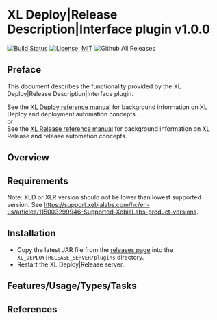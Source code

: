 # XL Deploy|Release Description|Interface plugin v1.0.0

[![Build Status][xld-helm-plugin-travis-image]][xld-helm-plugin-travis-url]
[![License: MIT][xld-helm-plugin-license-image]][xld-helm-plugin-license-url]
![Github All Releases][xld-helm-plugin-downloads-image]

[xld-helm-plugin-travis-image]: https://travis-ci.org/xebialabs-community/xld-helm-plugin.svg?branch=master
[xld-helm-plugin-travis-url]: https://travis-ci.org/xebialabs-community/xld-helm-plugin
[xld-helm-plugin-license-image]: https://img.shields.io/badge/License-MIT-yellow.svg
[xld-helm-plugin-license-url]: https://opensource.org/licenses/MIT
[xld-helm-plugin-downloads-image]: https://img.shields.io/github/downloads/xebialabs-community/xld-helm-plugin/total.svg

## Preface

This document describes the functionality provided by the XL Deploy|Release Description|Interface plugin.

See the [XL Deploy reference manual](https://docs.xebialabs.com/xl-deploy) for background information on XL Deploy and deployment automation concepts.  
or  
See the [XL Release reference manual](https://docs.xebialabs.com/xl-release) for background information on XL Release and release automation concepts.  

## Overview

## Requirements

Note:  XLD or XLR version should not be lower than lowest supported version.  See <https://support.xebialabs.com/hc/en-us/articles/115003299946-Supported-XebiaLabs-product-versions>.

## Installation

* Copy the latest JAR file from the [releases page](https://github.com/xebialabs-community/xld-helm-plugin/releases) into the `XL_DEPLOY|RELEASE_SERVER/plugins` directory.
* Restart the XL Deploy|Release server.

## Features/Usage/Types/Tasks

## References

